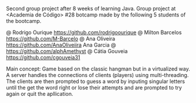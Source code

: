 Second group project after 8 weeks of learning Java. Group project at <Academia de Código> #28 botcamp made by the following 5 students of the bootcamp.

@ Rodrigo Ourique https://github.com/rodrigoourique @ Milton Barcelos https://github.com/M-Barcelo 
@ Ana Oliveira https://github.com/AnaOliveiira Ana Garcia @ https://github.com/alphAmethyst 
@ Cátia Gouveia https://github.com/cgouveia31

Main concept: Game based on the classic hangman but in a virtualized way. A server handles the connections of clients (players) using multi-threading. The clients are then prompted to guess a word by inputing singular letters until the get the word right or lose their attempts and are prompted to try again or quit the apllication.

